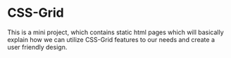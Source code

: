# CSS-Grid
This is a mini project, which contains static html pages which will basically explain how we can utilize CSS-Grid features to our needs and create a user friendly design.
